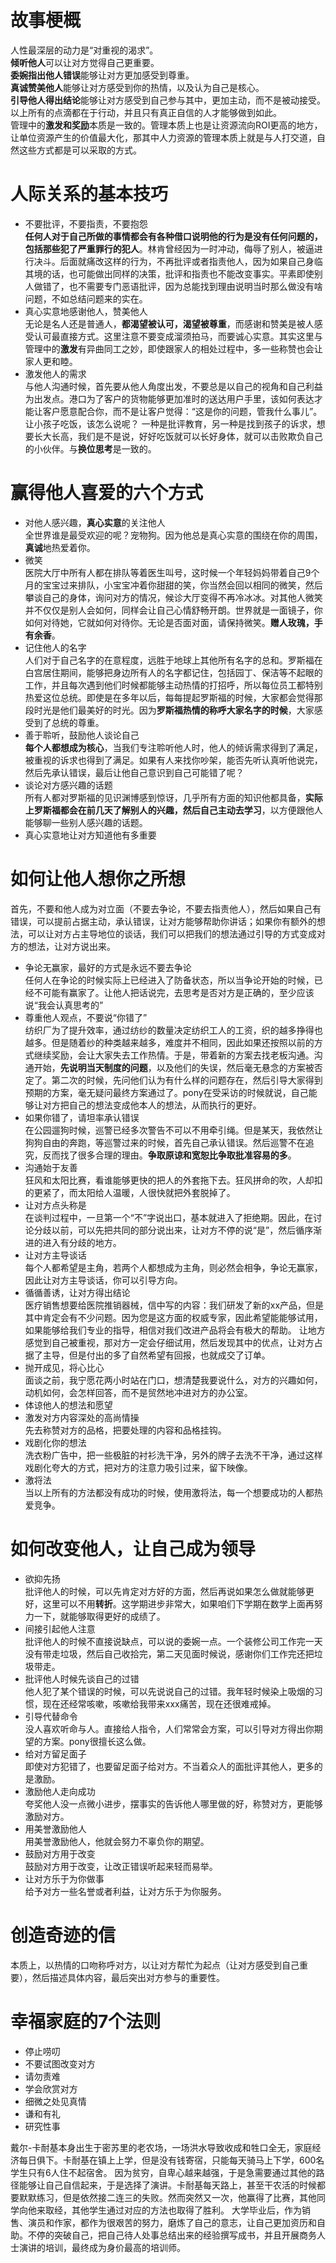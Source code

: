 # 故事梗概
人性最深层的动力是“对重视的渴求”。<br/>
**倾听他人**可以让对方觉得自己更重要。<br/>
**委婉指出他人错误**能够让对方更加感受到尊重。<br/>
**真诚赞美他人**能够让对方感受到你的热情，以及认为自己是核心。<br/>
**引导他人得出结论**能够让对方感受到自己参与其中，更加主动，而不是被动接受。<br/>
以上所有的点滴都在于行动，并且只有真正自信的人才能够做到如此。
<br/>
管理中的**激发和奖励**本质是一致的。管理本质上也是让资源流向ROI更高的地方，让单位资源产生的价值最大化，那其中人力资源的管理本质上就是与人打交道，自然这些方式都是可以采取的方式。
# 人际关系的基本技巧
+ 不要批评，不要指责，不要抱怨	<br/>
**任何人对于自己所做的事情都会有各种借口说明他的行为是没有任何问题的，包括那些犯了严重罪行的犯人**。林肯曾经因为一时冲动，侮辱了别人，被逼进行决斗。后面就痛改这样的行为，不再批评或者指责他人，因为如果自己身临其境的话，也可能做出同样的决策，批评和指责也不能改变事实。平素即使别人做错了，也不需要专门恶语批评，因为总能找到理由说明当时那么做没有啥问题，不如总结问题来的实在。
+ 真心实意地感谢他人，赞美他人	<br/>
无论是名人还是普通人，**都渴望被认可，渴望被尊重**，而感谢和赞美是被人感受认可最直接方式。这里注意不要变成溜须拍马，而要诚心实意。其实这里与管理中的**激发**有异曲同工之妙，即使跟家人的相处过程中，多一些称赞也会让家人更和睦。
+ 激发他人的需求	<br/>
与他人沟通时候，首先要从他人角度出发，不要总是以自己的视角和自己利益为出发点。港口为了客户的货物能够更加准时的送达用户手里，该如何表达才能让客户愿意配合你，而不是让客户觉得：“这是你的问题，管我什么事儿”。让小孩子吃饭，该怎么说呢？ 一种是批评教育，另一种是找到孩子的诉求，想要长大长高，我们是不是说，好好吃饭就可以长好身体，就可以击败欺负自己的小伙伴。与**换位思考**是一致的。
# 赢得他人喜爱的六个方式
+ 对他人感兴趣，**真心实意**的关注他人 <br/>
全世界谁是最受欢迎的呢？宠物狗。因为他总是真心实意的围绕在你的周围，**真诚**地热爱着你。
+ 微笑<br/>
医院大厅中所有人都在排队等着医生叫号，这时候一个年轻妈妈带着自己9个月的宝宝过来排队，小宝宝冲着你甜甜的笑，你当然会回以相同的微笑，然后攀谈自己的身体，询问对方的情况，候诊大厅变得不再冷冰冰。对其他人微笑并不仅仅是别人会如何，同样会让自己心情舒畅开朗。世界就是一面镜子，你如何对待她，它就如何对待你。无论是否面对面，请保持微笑。**赠人玫瑰，手有余香**。
+ 记住他人的名字<br/>
人们对于自己名字的在意程度，远胜于地球上其他所有名字的总和。罗斯福在白宫居住期间，能够把身边所有人的名字都记住，包括园丁、保洁等不起眼的工作，并且每次遇到他们时候都能够主动热情的打招呼，所以每位员工都特别热爱这位总统。即使是在多年以后，每每提起罗斯福的时候，大家都会觉得那段时光是他们最美好的时光。因为**罗斯福热情的称呼大家名字的时候**，大家感受到了总统的尊重。
+ 善于聆听，鼓励他人谈论自己 <br/>
**每个人都想成为核心**，当我们专注聆听他人时，他人的倾诉需求得到了满足，被重视的诉求也得到了满足。如果有人来找你吵架，能否先听认真听他说完，然后先承认错误，最后让他自己意识到自己可能错了呢？
+ 谈论对方感兴趣的话题<br/>
所有人都对罗斯福的见识渊博感到惊讶，几乎所有方面的知识他都具备，**实际上罗斯福都会在前几天了解别人的兴趣，然后自己主动去学习**，以方便跟他人能够聊一些别人感兴趣的话题。
+ 真心实意地让对方知道他有多重要<br/>
# 如何让他人想你之所想
首先，不要和他人成为对立面（不要去争论，不要去指责他人），然后如果自己有错误，可以提前占据主动，承认错误，让对方能够帮助你讲话；如果你有额外的想法，可以让对方占主导地位的谈话，我们可以把我们的想法通过引导的方式变成对方的想法，让对方说出来。
+ 争论无赢家，最好的方式是永远不要去争论<br/>
任何人在争论的时候实际上已经进入了防备状态，所以当争论开始的时候，已经不可能有赢家了。让他人把话说完，去思考是否对方是正确的，至少应该说“我会认真思考的”
+ 尊重他人观点，不要说“你错了”<br/>
纺织厂为了提升效率，通过纺纱的数量决定纺织工人的工资，织的越多挣得也越多。但是随着纱的种类越来越多，难度并不相同，因此如果还按照以前的方式继续奖励，会让大家失去工作热情。于是，带着新的方案去找老板沟通。沟通开始，**先说明当天制度的问题**，以及他们的失误，然后毫无悬念的方案被否定了。第二次的时候，先问他们认为有什么样的问题存在，然后引导大家得到预期的方案，毫无疑问最终方案通过了。pony在受采访的时候就说，自己能够让对方把自己的想法变成他本人的想法，从而执行的更好。
+ 如果你错了，请坦率承认错误 <br/>
在公园遛狗时候，巡警已经多次警告不可以不用牵引绳。但是某天，我依然让狗狗自由的奔跑，等巡警过来的时候，首先自己承认错误。然后巡警不在追究，反而找了很多合理的理由。**争取原谅和宽恕比争取批准容易的多**。
+ 沟通始于友善 <br/>
狂风和太阳比赛，看谁能够更快的把人的外套拖下去。狂风拼命的吹，人却扣的更紧了，而太阳给人温暖，人很快就把外套脱掉了。
+ 让对方点头称是 <br/>
在谈判过程中，一旦第一个“不”字说出口，基本就进入了拒绝期。因此，在讨论分歧以前，可以先把共同的部分说出来，让对方不停的说“是”，然后循序渐进的进入有分歧的地方。
+ 让对方主导谈话 <br/>
每个人都希望是主角，若两个人都想成为主角，则必然会相争，争论无赢家，因此让对方主导谈话，你可以引导方向。
+ 循循善诱，让对方得出结论<br/>
医疗销售想要给医院推销器械，信中写的内容：我们研发了新的xx产品，但是其中肯定会有不少问题。因为您是这方面的权威专家，因此希望能能够试用，如果能够给我们专业的指导，相信对我们改进产品将会有极大的帮助。 让地方感觉到自己被重视，那对方一定会仔细试用，然后发现其中的优点，让对方占据了主导，但是付出的多了自然希望有回报，也就成交了订单。
+ 抛开成见，将心比心 <br/>
面谈之前，我宁愿花两小时站在门口，想清楚我要说什么，对方的兴趣如何，动机如何，会怎样回答，而不是贸然地冲进对方的办公室。
+ 体谅他人的想法和愿望<br/>
+ 激发对方内容深处的高尚情操 <br/>
先去称赞对方的品格，把要处理的内容和品格挂钩。
+ 戏剧化你的想法<br/>
洗衣粉广告中，把一些极脏的衬衫洗干净，另外的牌子去洗不干净，通过这样戏剧化夸大的方式，把对方的注意力吸引过来，留下映像。
+ 激将法<br/>
当以上所有的方法都没有成功的时候，使用激将法，每一个想要成功的人都热爱竞争。
# 如何改变他人，让自己成为领导
+ 欲抑先扬 <br/>
批评他人的时候，可以先肯定对方好的方面，然后再说如果怎么做就能够更好，这里可以不用**转折**。这学期进步非常大，如果咱们下学期在数学上面再努力一下，就能够取得更好的成绩了。
+ 间接引起他人注意 <br/>
批评他人的时候不直接说缺点，可以说的委婉一点。一个装修公司工作完一天没有带走垃圾，然后自己收拾完，第二天见面时候说，感谢你们工作完还把垃圾带走。
+ 批评他人时候先谈自己的过错 <br/>
他人犯了某个错误的时候，可以先说说自己的过错。我年轻时候染上吸烟的习惯，现在还经常咳嗽，咳嗽给我带来xxx痛苦，现在还很难戒掉。
+ 引导代替命令 <br/>
没人喜欢听命与人。直接给人指令，人们常常会方案，可以引导对方得出你期望的方案。pony很擅长这么做。
+ 给对方留足面子 <br/>
即使对方犯错了，也要留足面子给对方。不当着众人的面批评其他人，更多的是激励。
+ 激励他人走向成功 <br/>
夸奖他人没一点微小进步，摆事实的告诉他人哪里做的好，称赞对方，更能够激励对方。
+ 用美誉激励他人 <br/>
用美誉激励他人，他就会努力不辜负你的期望。
+ 鼓励对方用于改变  <br/>
鼓励对方用于改变，让改正错误听起来轻而易举。
+ 让对方乐于为你做事 <br/>
给予对方一些名誉或者利益，让对方乐于为你服务。
# 创造奇迹的信
本质上，以热情的口吻称呼对方，以让对方帮忙为起点（让对方感受到自己重要），然后描述具体内容，最后突出对方参与的重要性。
# 幸福家庭的7个法则
+ 停止唠叨
+ 不要试图改变对方
+ 请勿责难
+ 学会欣赏对方
+ 细微之处见真情
+ 谦和有礼
+ 研究性事

戴尔-卡耐基本身出生于密苏里的老农场，一场洪水导致收成和牲口全无，家庭经济每日俱下。卡耐基在镇上上学，但是没有钱寄宿，只能每天骑马上下学，600名学生只有6人住不起宿舍。
因为贫穷，自卑心越来越强，于是急需要通过其他的路径能够让自己自信起来，于是选择了演讲。卡耐基每天路上，甚至干农活的时候都要默默练习，但是依然接二连三的失败。然而突然又一次，他赢得了比赛，其他同学向他来取经，其他学生通过对应的方法也取得了胜利。
大学毕业后，作为销售、演员和作家，都作为很艰苦的努力，磨炼了自己的意志，让自己更加资历和自助。不停的突破自己，把自己待人处事总结出来的经验撰写成书，并且开展商务人士演讲的培训，最终成为身价最高的培训师。
